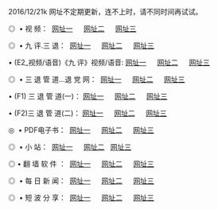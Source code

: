 2016/12/21k 网址不定期更新，连不上时，请不同时间再试试。
<p>◎   • 视 频： 
<a href="http://ge.georgiagun.com/tv/" target="_blank">网址一</a> 　 
<a href="http://ge.georgiagun.com/9018.html" target="_blank">网址二</a> 　 
<a href="http://ge.georgiagun.com/9449.html" target="_blank">网址三</a></p>
<p>◎   • 九 评.三 退：  
<a href="http://ge.georgiagun.com/tt/" target="_blank">网址一</a> 　 
<a href="http://ge.georgiagun.com/v2/" target="_blank">网址二</a> 　 
<a href="http://ge.georgiagun.com/t/" target="_blank">网址三</a> 　</p>
<p>  • (E2_视频/语音)《九 评》视频/语音: 
<a href="http://ge.georgiagun.com/7738.html" target="_blank">网址一</a> 　 
<a href="http://ge.georgiagun.com/7614.html" target="_blank">网址二</a> 　 
<a href="http://ge.georgiagun.com/7633.html" target="_blank">网址三</a></p>
<p>◎   • 三 退 管 道...退 党 网：  
<a href="http://ge.georgiagun.com/go/8/" target="_blank">网址一</a> 　 
<a href="http://ge.georgiagun.com/go/8/" target="_blank">网址二</a> 　 
<a href="http://ge.georgiagun.com/go/8/" target="_blank">网址三</a></p>
<p>  • (F1) 三 退 管 道(一)： 
<a href="http://ge.georgiagun.com/dd/" target="_blank">网址一</a> 　 
<a href="http://ge.georgiagun.com/dd/" target="_blank">网址二</a> 　 
<a href="http://ge.georgiagun.com/dd/" target="_blank">网址三</a></p>
<p>  • (F2)三 退 管 道(二)： 
<a href="http://ge.georgiagun.com/d/" target="_blank">网址一</a> 　 
<a href="http://ge.georgiagun.com/d/" target="_blank">网址二</a> 　 
<a href="http://ge.georgiagun.com/d/" target="_blank">网址三</a></p>
<p>◎   • PDF电子书：  
<a href="http://ge.georgiagun.com/p/" target="_blank">网址一</a> 　 
<a href="http://ge.georgiagun.com/p/" target="_blank">网址二</a> 　 
<a href="http://ge.georgiagun.com/p/" target="_blank">网址三</a></p>
<p>◎ </span>  •  小 站：  
<a href="http://ge.georgiagun.com/" target="_blank">网址一</a> 　 
<a href="http://ge.georgiagun.com/" target="_blank">网址二</a>   
<a href="http://ge.georgiagun.com/" target="_blank">网址三</a></p>
<p>◎  • 翻 墙 软 件 ：  
<a href="http://ge.georgiagun.com/ff/" target="_blank">网址一</a> 　 
<a href="http://ge.georgiagun.com/ff/" target="_blank">网址二</a> 　 
<a href="http://ge.georgiagun.com/ff/" target="_blank">网址三</a></p>
<p>◎ </span>  • 每 日 新 闻：  
<a href="http://ge.georgiagun.com/day/" target="_blank">网址一</a> 　 
<a href="http://ge.georgiagun.com/day/" target="_blank">网址二</a> 　 
<a href="http://ge.georgiagun.com/day/" target="_blank">网址三</a></p>
<p>◎ </span>  • 短 波 分 享：  
<a href="http://ge.georgiagun.com/h/" target="_blank">网址一</a> 　 
<a href="http://ge.georgiagun.com/h/" target="_blank">网址二</a> 　 
<a href="http://ge.georgiagun.com/h/" target="_blank">网址三</a></p>
